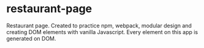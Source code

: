 # restaurant-page
Restaurant page. Created to practice npm, webpack, modular design and creating DOM elements with vanilla Javascript. Every element on this app is generated on DOM.
